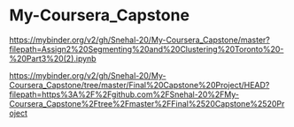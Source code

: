 # My-Coursera_Capstone





https://mybinder.org/v2/gh/Snehal-20/My-Coursera_Capstone/master?filepath=Assign2%20Segmenting%20and%20Clustering%20Toronto%20-%20Part3%20(2).ipynb

https://mybinder.org/v2/gh/Snehal-20/My-Coursera_Capstone/tree/master/Final%20Capstone%20Project/HEAD?filepath=https%3A%2F%2Fgithub.com%2FSnehal-20%2FMy-Coursera_Capstone%2Ftree%2Fmaster%2FFinal%2520Capstone%2520Project
